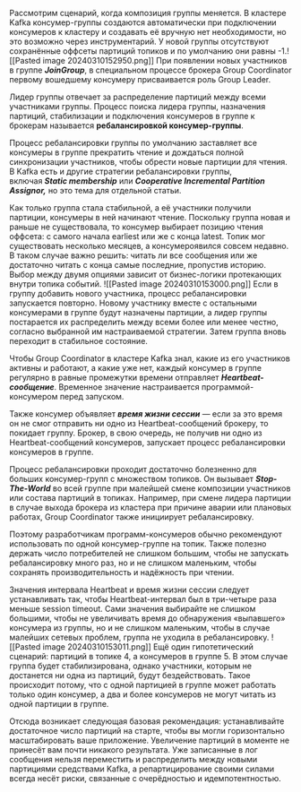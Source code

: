 Рассмотрим сценарий, когда композиция группы меняется. В кластере Kafka консумер-группы создаются автоматически при подключении консумеров к кластеру и создавать её вручную нет необходимости, но это возможно через инструментарий. У новой группы отсутствуют сохранённые оффсеты партиций топиков и по умолчанию они равны -1.![[Pasted image 20240310152950.png]]
При появлении новых участников в группе **_JoinGroup_**, в специальном процессе брокера Group Coordinator первому вошедшему консумеру присваивается роль Group Leader.

Лидер группы отвечает за распределение партиций между всеми участниками группы. Процесс поиска лидера группы, назначения партиций, стабилизации и подключения консумеров в группе к брокерам называется **ребалансировкой консумер-группы**.

Процесс ребалансировки группы по умолчанию заставляет все консумеры в группе прекратить чтение и дождаться полной синхронизации участников, чтобы обрести новые партиции для чтения. В Kafka есть и другие стратегии ребалансировки группы, включая **_Static membership_** или **_Cooperative Incremental Partition Assignor,_** но это тема для отдельной статьи.

Как только группа стала стабильной, а её участники получили партиции, консумеры в ней начинают чтение. Поскольку группа новая и раньше не существовала, то консумер выбирает позицию чтения оффсета: с самого начала earliest или же с конца latest. Топик мог существовать несколько месяцев, а консумероявился совсем недавно. В таком случае важно решить: читать ли все сообщения или же достаточно читать с конца самые последние, пропустив историю. Выбор между двумя опциями зависит от бизнес-логики протекающих внутри топика событий.
![[Pasted image 20240310153000.png]]
Если в группу добавить нового участника, процесс ребалансировки запускается повторно. Новому участнику вместе с остальными консумерами в группе будут назначены партиции, а лидер группы постарается их распределить между всеми более или менее честно, согласно выбранной им настраиваемой стратегии. Затем группа вновь переходит в стабильное состояние.

Чтобы Group Coordinator в кластере Kafka знал, какие из его участников активны и работают, а какие уже нет, каждый консумер в группе регулярно в равные промежутки времени отправляет **_Heartbeat-сообщение_**. Временное значение настраивается программой-консумером перед запуском.

Также консумер объявляет **_время жизни сессии_** — если за это время он не смог отправить ни одно из Heartbeat-сообщений брокеру, то покидает группу. Брокер, в свою очередь, не получив ни одно из Heartbeat-сообщений консумеров, запускает процесс ребалансировки консумеров в группе.

Процесс ребалансировки проходит достаточно болезненно для больших консумер-групп с множеством топиков. Он вызывает **_Stop-The-World_** во всей группе при малейшей смене композиции участников или состава партиций в топиках. Например, при смене лидера партиции в случае выхода брокера из кластера при причине аварии или плановых работах, Group Coordinator также инициирует ребалансировку.

Поэтому разработчикам программ-консумеров обычно рекомендуют использовать по одной консумер-группе на топик. Также полезно держать число потребителей не слишком большим, чтобы не запускать ребалансировку много раз, но и не слишком маленьким, чтобы сохранять производительность и надёжность при чтении.

Значения интервала Heartbeat и время жизни сессии следует устанавливать так, чтобы Heartbeat-интервал был в три-четыре раза меньше session timeout. Сами значения выбирайте не слишком большими, чтобы не увеличивать время до обнаружения «выпавшего» консумера из группы, но и не слишком маленьким, чтобы в случае малейших сетевых проблем, группа не уходила в ребалансировку.
![[Pasted image 20240310153011.png]]
Ещё один гипотетический сценарий: партиций в топике 4, а консумеров в группе 5. В этом случае группа будет стабилизирована, однако участники, которым не достанется ни одна из партиций, будут бездействовать. Такое происходит потому, что с одной партицией в группе может работать только один консумер, а два и более консумеров не могут читать из одной партиции в группе.

Отсюда возникает следующая базовая рекомендация: устанавливайте достаточное число партиций на старте, чтобы вы могли горизонтально масштабировать ваше приложение. Увеличение партиций в моменте не принесёт вам почти никакого результата. Уже записанные в лог сообщения нельзя переместить и распределить между новыми партициями средствами Kafka, а репартицирование своими силами всегда несёт риски, связанные с очерёдностью и идемпотентностью.